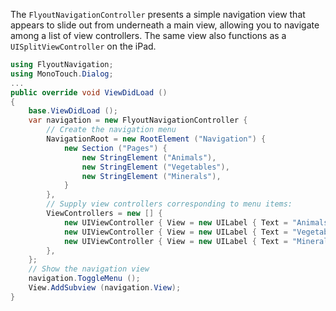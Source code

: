 The `FlyoutNavigationController` presents a simple navigation view that
appears to slide out from underneath a main view, allowing you to
navigate among a list of view controllers. The same view also functions
as a `UISplitViewController` on the iPad. 

```csharp
using FlyoutNavigation;
using MonoTouch.Dialog;
...
public override void ViewDidLoad ()
{
	base.ViewDidLoad ();
	var navigation = new FlyoutNavigationController {
		// Create the navigation menu
		NavigationRoot = new RootElement ("Navigation") {
			new Section ("Pages") {
				new StringElement ("Animals"),
				new StringElement ("Vegetables"),
				new StringElement ("Minerals"),
			}
		},
		// Supply view controllers corresponding to menu items:
		ViewControllers = new [] {
			new UIViewController { View = new UILabel { Text = "Animals (drag right)" } },
			new UIViewController { View = new UILabel { Text = "Vegetables (drag right)" } },
			new UIViewController { View = new UILabel { Text = "Minerals (drag right)" } },
		},
	};
	// Show the navigation view
	navigation.ToggleMenu ();
	View.AddSubview (navigation.View);
}
```
